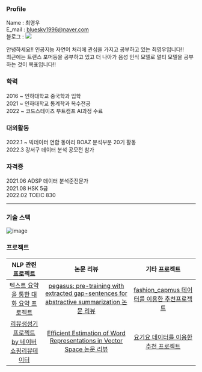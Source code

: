 ### Profile

Name : 최영우 <br>
E_mail : bluesky1996@naver.com <br>
블로그 : <a href="https://data-beginning.tistory.com/" target="_blank"><img src="https://img.shields.io/badge/Tistory-000000?style=plastic&logo=Tistory&logoColor=white"/></a> <br>

안녕하세요!! 인공지능 자연어 처리에 관심을 가지고 공부하고 있는 최영우입니다!!<br>
최근에는 트랜스 포머등을 공부하고 있고 더 나아가 음성 인식 모델로 멀티 모델을 공부 하는 것이 목표입니다!!

### 학력
2016 ~ 인하대학교 중국학과 입학 <br> 
2021 ~ 인하대학교 통계학과 복수전공 <br>
2022 ~ 코드스테이츠 부트캠프 AI과정 수료 <br>

### 대외활동 <br>
2022.1 ~ 빅데이터 연합 동아리 BOAZ 분석부분 20기 활동 <br>
2022.3 강서구  데이터 분석 공모전 참가 <br>

### 자격증 <br>
2021.06 ADSP 데이터 분석준전문가 <br>
2021.08 HSK 5급 <br> 
2022.02 TOEIC 830 <br>



---

### 기술 스택
![image](https://github.com/youngwoo3283/youngwoo3283/assets/69841073/7ea5cbef-efff-45ed-8d48-33e19fb07a07)




### 프로젝트
|NLP 관련 프로젝트|논문 리뷰|기타 프로젝트|
|:-----:|:-----:|:-----:|
|[텍스트 요약을 통한 대화 요약 프로젝트](https://github.com/youngwoo3283/SpeedWagon)|[pegasus: pre-training with extracted gap-sentences for abstractive summarization 논문 리뷰](https://github.com/youngwoo3283/pegasus_review)|[fashion_capmus 데이터를 이용한 추천프로젝트](https://github.com/youngwoo3283/CP2_Recommendation-Modeling)|
|[리뷰생성기 프로젝트 by 네이버쇼핑리뷰데이터](https://github.com/youngwoo3283/AI_Project4)|[Efficient Estimation of Word Representations in Vector Space 논문 리뷰](https://github.com/youngwoo3283/word2vec_review)|[요기요 데이터를 이용한 추천 프로젝트](https://github.com/youngwoo3283/boaz_project1_mini)|
